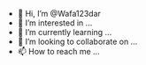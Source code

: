 - 👋 Hi, I’m @Wafa123dar
- 👀 I’m interested in ...
- 🌱 I’m currently learning ...
- 💞️ I’m looking to collaborate on ...
- 📫 How to reach me ...

<!---
Wafa123dar/Wafa123dar is a ✨ special ✨ repository because its `README.md` (this file) appears on your GitHub profile.
You can click the Preview link to take a look at your changes.
--->
